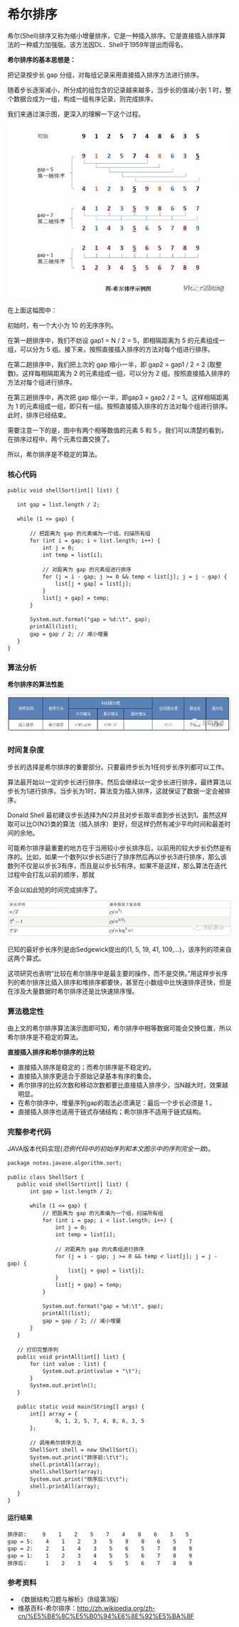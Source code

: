 # 希尔排序



希尔(Shell)排序又称为缩小增量排序，它是一种插入排序。它是直接插入排序算法的一种威力加强版。该方法因DL．Shell于1959年提出而得名。



**希尔排序的基本思想是：**

把记录按步长 gap 分组，对每组记录采用直接插入排序方法进行排序。



随着步长逐渐减小，所分成的组包含的记录越来越多，当步长的值减小到 1 时，整个数据合成为一组，构成一组有序记录，则完成排序。



我们来通过演示图，更深入的理解一下这个过程。 

![1](.\images\1.png)

在上面这幅图中：

初始时，有一个大小为 10 的无序序列。



在第一趟排序中，我们不妨设 gap1 = N / 2 = 5，即相隔距离为 5 的元素组成一组，可以分为 5 组。接下来，按照直接插入排序的方法对每个组进行排序。



在第二趟排序中，我们把上次的 gap 缩小一半，即 gap2 = gap1 / 2 = 2 (取整数)。这样每相隔距离为 2 的元素组成一组，可以分为 2 组。按照直接插入排序的方法对每个组进行排序。



在第三趟排序中，再次把 gap 缩小一半，即gap3 = gap2 / 2 = 1。这样相隔距离为 1 的元素组成一组，即只有一组。按照直接插入排序的方法对每个组进行排序。此时，排序已经结束。



需要注意一下的是，图中有两个相等数值的元素 5 和 5 。我们可以清楚的看到，在排序过程中，两个元素位置交换了。



所以，希尔排序是不稳定的算法。



### **核心代码**

```
public void shellSort(int[] list) {

   int gap = list.length / 2;
 
   while (1 <= gap) {

       // 把距离为 gap 的元素编为一个组，扫描所有组
       for (int i = gap; i < list.length; i++) {
           int j = 0;
           int temp = list[i];

           // 对距离为 gap 的元素组进行排序
           for (j = i - gap; j >= 0 && temp < list[j]; j = j - gap) {
               list[j + gap] = list[j];
           }
           list[j + gap] = temp;
       }

       System.out.format("gap = %d:\t", gap);
       printAll(list);
       gap = gap / 2; // 减小增量
   }
}
```



### **算法分析**

**希尔排序的算法性能**

![2](.\images\2.png)



### **时间复杂度**

步长的选择是希尔排序的重要部分。只要最终步长为1任何步长序列都可以工作。



算法最开始以一定的步长进行排序。然后会继续以一定步长进行排序，最终算法以步长为1进行排序。当步长为1时，算法变为插入排序，这就保证了数据一定会被排序。



Donald Shell 最初建议步长选择为N/2并且对步长取半直到步长达到1。虽然这样取可以比O(N2)类的算法（插入排序）更好，但这样仍然有减少平均时间和最差时间的余地。



可能希尔排序最重要的地方在于当用较小步长排序后，以前用的较大步长仍然是有序的。比如，如果一个数列以步长5进行了排序然后再以步长3进行排序，那么该数列不仅是以步长3有序，而且是以步长5有序。如果不是这样，那么算法在迭代过程中会打乱以前的顺序，那就



不会以如此短的时间完成排序了。

![3](.\images\3.png)

已知的最好步长序列是由Sedgewick提出的(1, 5, 19, 41, 109,...)，该序列的项来自这两个算式。



这项研究也表明“比较在希尔排序中是最主要的操作，而不是交换。”用这样步长序列的希尔排序比插入排序和堆排序都要快，甚至在小数组中比快速排序还快，但是在涉及大量数据时希尔排序还是比快速排序慢。



### **算法稳定性**

由上文的希尔排序算法演示图即可知，希尔排序中相等数据可能会交换位置，所以希尔排序是不稳定的算法。



**直接插入排序和希尔排序的比较**

- 直接插入排序是稳定的；而希尔排序是不稳定的。
- 直接插入排序更适合于原始记录基本有序的集合。
- 希尔排序的比较次数和移动次数都要比直接插入排序少，当N越大时，效果越明显。 
- 在希尔排序中，增量序列gap的取法必须满足：最后一个步长必须是 1 。 
- 直接插入排序也适用于链式存储结构；希尔排序不适用于链式结构。



### **完整参考代码**

JAVA版本代码实现(*范例代码中的初始序列和本文图示中的序列完全一致*)。

```
package notes.javase.algorithm.sort;

public class ShellSort {
   public void shellSort(int[] list) {
       int gap = list.length / 2;

       while (1 <= gap) {
           // 把距离为 gap 的元素编为一个组，扫描所有组
           for (int i = gap; i < list.length; i++) {
               int j = 0;
               int temp = list[i];

               // 对距离为 gap 的元素组进行排序
               for (j = i - gap; j >= 0 && temp < list[j]; j = j - gap) {
                   list[j + gap] = list[j];
               }
               list[j + gap] = temp;
           }

           System.out.format("gap = %d:\t", gap);
           printAll(list);
           gap = gap / 2; // 减小增量
       }
   }

   // 打印完整序列
   public void printAll(int[] list) {
       for (int value : list) {
           System.out.print(value + "\t");
       }
       System.out.println();
   }

   public static void main(String[] args) {
       int[] array = {
               9, 1, 2, 5, 7, 4, 8, 6, 3, 5
       };

       // 调用希尔排序方法
       ShellSort shell = new ShellSort();
       System.out.print("排序前:\t\t");
       shell.printAll(array);
       shell.shellSort(array);
       System.out.print("排序后:\t\t");
       shell.printAll(array);
   }
}
```



#### 运行结果

```
排序前:     9    1    2    5    7    4    8    6    3    5    
gap = 5:    4    1    2    3    5    9    8    6    5    7    
gap = 2:    2    1    4    3    5    6    5    7    8    9    
gap = 1:    1    2    3    4    5    5    6    7    8    9    
排序后:      1    2    3    4    5    5    6    7    8    9
```



### **参考资料**

- 《数据结构习题与解析》（B级第3版）
- 维基百科-希尔排序：http://zh.wikipedia.org/zh-cn/%E5%B8%8C%E5%B0%94%E6%8E%92%E5%BA%8F



